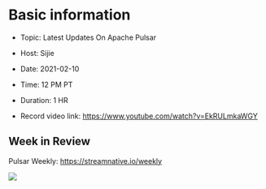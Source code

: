 # Basic information

- Topic: Latest Updates On Apache Pulsar

- Host: Sijie

- Date: 2021-02-10

- Time: 12 PM PT

- Duration: 1 HR

- Record video link: https://www.youtube.com/watch?v=EkRULmkaWGY

## Week in Review

Pulsar Weekly: https://streamnative.io/weekly

![](https://github.com/streamnative/tgip/blob/images/019.jpeg)